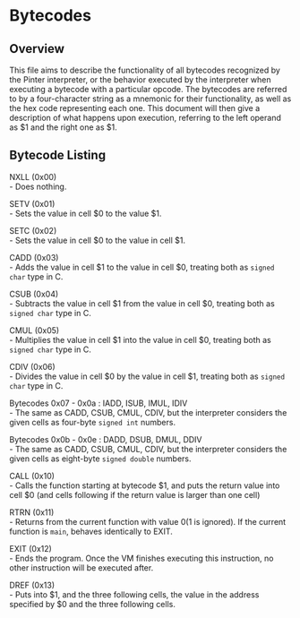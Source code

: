 Bytecodes
=========

Overview
--------
This file aims to describe the functionality of all bytecodes recognized by the
Pinter interpreter, or the behavior executed by the interpreter when executing
a bytecode with a particular opcode. The bytecodes are referred to by a
four-character string as a mnemonic for their functionality, as well as the hex
code representing each one. This document will then give a description of what
happens upon execution, referring to the left operand as $1 and the right one as
$1.

Bytecode Listing
----------------

NXLL (0x00) <br/>
	- Does nothing.

SETV (0x01) <br/>
	- Sets the value in cell $0 to the value $1.

SETC (0x02) <br/>
	- Sets the value in cell $0 to the value in cell $1.

CADD (0x03) <br/>
	- Adds the value in cell $1 to the value in cell $0, treating both as
	`signed char` type in C.

CSUB (0x04) <br/>
	- Subtracts the value in cell $1 from the value in cell $0, treating both as
	`signed char` type in C.

CMUL (0x05) <br/>
	- Multiplies the value in cell $1 into the value in cell $0, treating both
	as `signed char` type in C.

CDIV (0x06) <br/>
	- Divides the value in cell $0 by the value in cell $1, treating both as
	`signed char` type in C.

Bytecodes 0x07 - 0x0a : IADD, ISUB, IMUL, IDIV <br/>
	- The same as CADD, CSUB, CMUL, CDIV, but the interpreter considers the
	given cells as four-byte `signed int` numbers.

Bytecodes 0x0b - 0x0e : DADD, DSUB, DMUL, DDIV <br/>
	- The same as CADD, CSUB, CMUL, CDIV, but the interpreter considers the
	given cells as eight-byte `signed double` numbers.

CALL (0x10) <br/>
	- Calls the function starting at bytecode $1, and puts the return value into
	cell $0 (and cells following if the return value is larger than one cell)

RTRN (0x11) <br/>
	- Returns from the current function with value $0 ($1 is ignored). If the
	current function is `main`, behaves identically to EXIT.

EXIT (0x12) <br/>
	- Ends the program. Once the VM finishes executing this instruction, no
	other instruction will be executed after.

DREF (0x13) <br/>
	- Puts into $1, and the three following cells, the value in the address
	specified by $0 and the three following cells.
